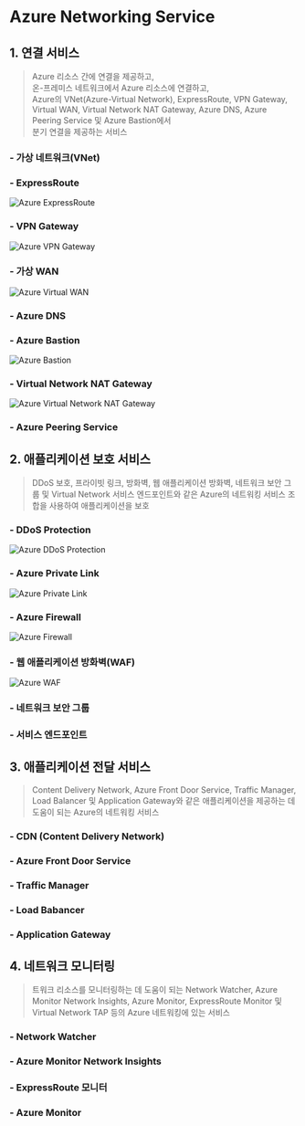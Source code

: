# Azure Networking Service

## 1. 연결 서비스
> Azure 리소스 간에 연결을 제공하고, <br>
  온-프레미스 네트워크에서 Azure 리소스에 연결하고, <br>
  Azure의 VNet(Azure-Virtual Network), ExpressRoute, VPN Gateway, Virtual WAN, 
  Virtual Network NAT Gateway, Azure DNS, Azure Peering Service 및 Azure Bastion에서 <br>
  분기 연결을 제공하는 서비스

### - 가상 네트워크(VNet)
### - ExpressRoute
<img src="https://docs.microsoft.com/ko-kr/azure/networking/fundamentals/media/networking-overview/expressroute-connection-overview.png" title="Azure ExpressRoute" alt="Azure ExpressRoute"></img><br/>

### - VPN Gateway
<img src="https://docs.microsoft.com/ko-kr/azure/networking/fundamentals/media/networking-overview/vpngateway-multisite-connection-diagram.png" title="Azure VPN Gateway" alt="Azure VPN Gateway"></img><br/>

### - 가상 WAN
<img src="https://docs.microsoft.com/ko-kr/azure/networking/fundamentals/media/networking-overview/virtualwan1.png" title="Azure Virtual WAN" alt="Azure Virtual WAN"></img><br/>

### - Azure DNS
### - Azure Bastion
<img src="https://docs.microsoft.com/ko-kr/azure/networking/fundamentals/media/networking-overview/architecture.png" title="Azure Bastion" alt="Azure Bastion"></img><br/>

### - Virtual Network NAT Gateway
<img src="https://docs.microsoft.com/ko-kr/azure/networking/fundamentals/media/networking-overview/flow-map.png" title="Azure Virtual Network NAT Gateway" alt="Azure Virtual Network NAT Gateway"></img><br/>

### - Azure Peering Service

## 2. 애플리케이션 보호 서비스
> DDoS 보호, 프라이빗 링크, 방화벽, 웹 애플리케이션 방화벽, 네트워크 보안 그룹 및 Virtual Network 서비스 엔드포인트와 같은 Azure의 네트워킹 서비스 조합을 사용하여 애플리케이션을 보호

### - DDoS Protection
<img src="https://docs.microsoft.com/ko-kr/azure/networking/fundamentals/media/networking-overview/ddos-protection.png" title="Azure DDoS Protection" alt="Azure DDoS Protection"></img><br/>

### - Azure Private Link
<img src="https://docs.microsoft.com/ko-kr/azure/networking/fundamentals/media/networking-overview/private-endpoint.png" title="Azure Private Link" alt="Azure Private Link"></img><br/>

### - Azure Firewall
<img src="https://docs.microsoft.com/ko-kr/azure/networking/fundamentals/media/networking-overview/firewall-threat.png" title="Azure Firewall" alt="Azure Firewall"></img><br/>

### - 웹 애플리케이션 방화벽(WAF)
<img src="https://docs.microsoft.com/ko-kr/azure/networking/fundamentals/media/networking-overview/waf-overview.png" title="Azure WAF" alt="Azure WAF"></img><br/>

### - 네트워크 보안 그룹
### - 서비스 엔드포인트

## 3. 애플리케이션 전달 서비스
> Content Delivery Network, Azure Front Door Service, Traffic Manager, Load Balancer 및 Application Gateway와 같은 애플리케이션을 제공하는 데 도움이 되는 Azure의 네트워킹 서비스

### - CDN (Content Delivery Network)
### - Azure Front Door Service
### - Traffic Manager
### - Load Babancer
### - Application Gateway

## 4. 네트워크 모니터링
> 트워크 리소스를 모니터링하는 데 도움이 되는 Network Watcher, Azure Monitor Network Insights, Azure Monitor, ExpressRoute Monitor 및 Virtual Network TAP 등의 Azure 네트워킹에 있는 서비스

### - Network Watcher
### - Azure Monitor Network Insights
### - ExpressRoute 모니터
### - Azure Monitor

